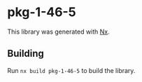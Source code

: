 # pkg-1-46-5

This library was generated with [Nx](https://nx.dev).

## Building

Run `nx build pkg-1-46-5` to build the library.
